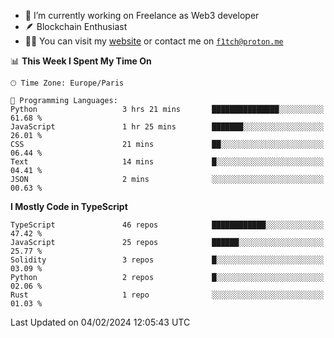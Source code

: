 - 🔭 I’m currently working on Freelance as Web3 developer
- 🪶 Blockchain Enthusiast
- 👨‍💻 You can visit my [website](https://f1tch.xyz) or contact me on [`f1tch@proton.me`](mailto:f1tch@proton.me)

<!--START_SECTION:waka-->
📊 **This Week I Spent My Time On** 

```text
🕑︎ Time Zone: Europe/Paris

💬 Programming Languages: 
Python                   3 hrs 21 mins       ███████████████░░░░░░░░░░   61.68 % 
JavaScript               1 hr 25 mins        ███████░░░░░░░░░░░░░░░░░░   26.01 % 
CSS                      21 mins             ██░░░░░░░░░░░░░░░░░░░░░░░   06.44 % 
Text                     14 mins             █░░░░░░░░░░░░░░░░░░░░░░░░   04.41 % 
JSON                     2 mins              ░░░░░░░░░░░░░░░░░░░░░░░░░   00.63 % 
```

**I Mostly Code in TypeScript** 

```text
TypeScript               46 repos            ████████████░░░░░░░░░░░░░   47.42 % 
JavaScript               25 repos            ██████░░░░░░░░░░░░░░░░░░░   25.77 % 
Solidity                 3 repos             █░░░░░░░░░░░░░░░░░░░░░░░░   03.09 % 
Python                   2 repos             █░░░░░░░░░░░░░░░░░░░░░░░░   02.06 % 
Rust                     1 repo              ░░░░░░░░░░░░░░░░░░░░░░░░░   01.03 % 
```




 Last Updated on 04/02/2024 12:05:43 UTC
<!--END_SECTION:waka-->
